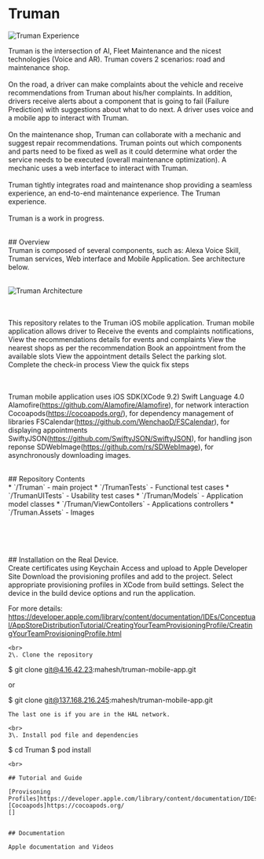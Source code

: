 # Truman 
  
![Truman Experience](./images/demo.png) 
  
Truman is the intersection of AI, Fleet Maintenance and the nicest technologies (Voice and AR). 
Truman covers 2 scenarios: road and maintenance shop. 
<br><br> 
On the road, a driver can make complaints about the vehicle and receive recommendations from 
Truman about his/her complaints. In addition, drivers receive alerts about a component that 
is going to fail (Failure Prediction) with suggestions about what to do next. A driver uses 
voice and a mobile app to interact with Truman. 
<br><br> 
On the maintenance shop, Truman can collaborate with a mechanic and suggest repair recommendations. 
Truman points out which components and parts need to be fixed as well as it could 
determine what order the service needs to be executed (overall 
maintenance optimization). A mechanic uses a 
web interface to interact with Truman. 
<br><br> 
Truman tightly integrates road and maintenance shop providing a seamless experience, an end-to-end 
maintenance experience. The Truman experience. 
<br><br> 
Truman is a work in progress. 
  
<br> 
## Overview 
  
<br> 
Truman is composed of several components, such as: Alexa Voice Skill, Truman services, Web interface and Mobile Application. 
See architecture below. 
<br><br> 
  
![Truman Architecture](./images/architecture.png) 
  
<br><br> 
This repository relates to the Truman iOS mobile application. 
Truman mobile application allows driver to 
Receive the events and complaints notifications,   
View the recommendations details for events and complaints 
View the nearest shops as per the recommendation 
Book an appointment from the available slots 
View the appointment details 
Select the parking slot. 
Complete the check-in process 
View the quick fix steps 
 
 
<br><br> 
Truman mobile application uses 
iOS SDK(XCode 9.2) 
Swift Language 4.0 
Alamofire(https://github.com/Alamofire/Alamofire), for network interaction 
Cocoapods(https://cocoapods.org/), for dependency management of libraries 
FSCalendar(https://github.com/WenchaoD/FSCalendar), for displaying appointments  
SwiftyJSON(https://github.com/SwiftyJSON/SwiftyJSON), for handling json reponse 
SDWebImage(https://github.com/rs/SDWebImage), for asynchronously downloading images. 
 
<br> 
## Repository Contents 
  
<br> 
* `/Truman` - main project  
* `/TrumanTests` - Functional test cases 
* `/TrumanUITests` -  Usability test cases 
* `/Truman/Models` - Application model classes 
* `/Truman/ViewContollers` - Applications controllers 
* `/Truman.Assets` - Images 
 
<br><br> 
  
<br> 
## Installation on the Real Device. 
  
<br> 
Create certificates using Keychain Access and upload to Apple Developer Site 
Download the provisioning profiles and add to the project. 
Select appropriate provisioning profiles in XCode from build settings. 
Select the device in the build device options and run the application. 
 
For more details: 
https://developer.apple.com/library/content/documentation/IDEs/Conceptual/AppStoreDistributionTutorial/CreatingYourTeamProvisioningProfile/CreatingYourTeamProvisioningProfile.html 
  
   ``` 
<br> 
  2\. Clone the repository 
  
  ``` 
  $ git clone git@4.16.42.23:mahesh/truman-mobile-app.git 
  
  or 
  
  $ git clone git@137.168.216.245:mahesh/truman-mobile-app.git 
  ``` 
  The last one is if you are in the HAL network. 
  
<br> 
  3\. Install pod file and dependencies  
  ``` 
  $ cd Truman 
  $ pod install 
  ``` 
<br> 
 
## Tutorial and Guide 
  
[Provisoning Profiles]https://developer.apple.com/library/content/documentation/IDEs/Conceptual/AppStoreDistributionTutorial/CreatingYourTeamProvisioningProfile/CreatingYourTeamProvisioningProfile.html 
 [Cocoapods]https://cocoapods.org/ 
[] 
 
 
## Documentation 
  
Apple documentation and Videos  
  
 
